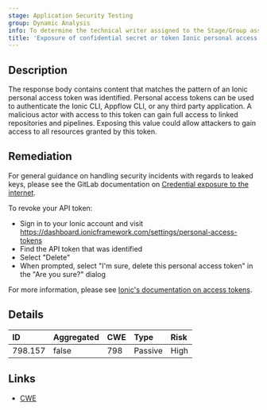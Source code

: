 ```yaml
---
stage: Application Security Testing
group: Dynamic Analysis
info: To determine the technical writer assigned to the Stage/Group associated with this page, see https://handbook.gitlab.com/handbook/product/ux/technical-writing/#assignments
title: 'Exposure of confidential secret or token Ionic personal access token'
---
```


## Description

The response body contains content that matches the pattern of an Ionic personal access token was identified. Personal access tokens can be used to authenticate the Ionic CLI, Appflow CLI, or any third party application. A malicious actor with access to this token can gain full access to linked repositories and pipelines.
Exposing this value could allow attackers to gain access to all resources granted by this token.

## Remediation

For general guidance on handling security incidents with regards to leaked keys, please see the GitLab documentation on [Credential exposure to the internet](../../../../../security/responding_to_security_incidents.md#credential-exposure-to-public-internet).

To revoke your API token:

- Sign in to your Ionic account and visit <https://dashboard.ionicframework.com/settings/personal-access-tokens>
- Find the API token that was identified
- Select "Delete"
- When prompted, select "I'm sure, delete this personal access token" in the "Are you sure?" dialog

For more information, please see [Ionic's documentation on access tokens](https://ionic.io/docs/appflow/personal-access-tokens).

## Details

| ID      | Aggregated | CWE | Type | Risk |
|:--------|:-----------|:----|:-----|:-----|
| 798.157 | false | 798 | Passive | High |

## Links

- [CWE](https://cwe.mitre.org/data/definitions/798.html)
